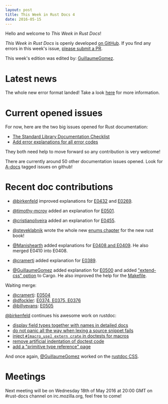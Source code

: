 ```yaml
---
layout: post
title: This Week in Rust Docs 4
date: 2016-05-15
---
```


Hello and welcome to *This Week in Rust Docs*!

*This Week in Rust Docs* is openly developed [on GitHub](https://github.com/GuillaumeGomez/this-week-in-rust-docs).
If you find any errors in this week's issue, [please submit a PR](https://github.com/GuillaumeGomez/this-week-in-rust-docs/pulls).

This week's edition was edited by: [GuillaumeGomez](https://github.com/GuillaumeGomez).

# Latest news

The whole new error format landed! Take a look [here](https://internals.rust-lang.org/t/new-error-format/3438) for more information.

# Current opened issues

For now, here are the two big issues opened for Rust documentation:

 * [The Standard Library Documentation Checklist](https://github.com/rust-lang/rust/issues/29329)
 * [Add error explanations for all error codes](https://github.com/rust-lang/rust/issues/32777)

They both need help to move forward so any contribution is very welcome!

There are currently around 50 other documentation issues opened. Look for [A-docs](https://github.com/rust-lang/rust/issues?q=is%3Aopen+is%3Aissue+label%3AA-docs) tagged issues on github!

# Recent doc contributions

* [@birkenfeld](https://github.com/birkenfeld) improved explanations for [E0432](https://github.com/rust-lang/rust/pull/33320) and [E0269](https://github.com/rust-lang/rust/pull/33324).
* [@timothy-mcroy](https://github.com/timothy-mcroy) added an explanation for [E0501](https://github.com/rust-lang/rust/pull/33294#event-650972625).
* [@cristianoliveira](https://github.com/cristianoliveira) added an explanation for [E0455](https://github.com/rust-lang/rust/pull/33393).
* [@steveklabnik](https://github.com/steveklabnik) wrote the whole new [enums chapter](https://github.com/rust-lang/book/pull/98/files) for the new rust book!
* [@Manishearth](https://github.com/Manishearth) added explanations for [E0408 and E0409](https://github.com/rust-lang/rust/pull/33493). He also merged E0410 into E0408.

* [@cramertj](https://github.com/cramertj) added explanation for [E0389](https://github.com/rust-lang/rust/pull/33412).
* [@GuillaumeGomez](https://github.com/GuillaumeGomez) added explanation for [E0500](https://github.com/rust-lang/rust/pull/33533) and added ["extend-css" option](https://github.com/rust-lang/cargo/pull/2664) to Cargo. He also improved the help for the [Makefile](https://github.com/rust-lang/rust/pull/33489).

Waiting merge:

* [@cramertj](https://github.com/cramertj): [E0504](https://github.com/rust-lang/rust/pull/33386)
* [@dfockler](https://github.com/dfockler): [E0374, E0375, E0376](https://github.com/rust-lang/rust/pull/33415)
* [@billyevans](https://github.com/billyevans): [E0505](https://github.com/rust-lang/rust/pull/33475)

[@birkenfeld](https://github.com/birkenfeld) continues his awesome work on rustdoc:

* [display field types together with names in detailed docs](https://github.com/rust-lang/rust/pull/33377)
* [do not panic all the way when lexing a source snippet fails](https://github.com/rust-lang/rust/pull/33510)
* [inject `#[macro_use] extern crate` in doctests for macros](https://github.com/rust-lang/rust/pull/33511)
* [remove artificial indentation of doctest code ](https://github.com/rust-lang/rust/pull/33512)
* [add a "primitive type reference" page](https://github.com/rust-lang/rust/pull/33516)

And once again, [@GuillaumeGomez](https://github.com/GuillaumeGomez) worked on the [rustdoc CSS](https://github.com/rust-lang/rust/pull/33542).

# Meetings

Next meeting will be on Wednesday 18th of May 2016 at 20:00 GMT on #rust-docs channel on irc.mozilla.org, feel free to come!
